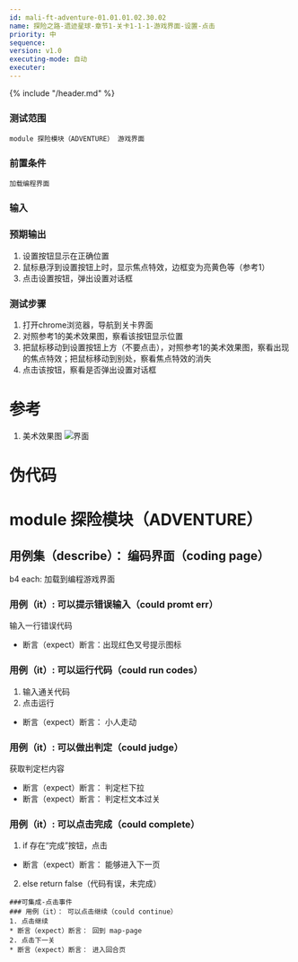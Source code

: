 ```yaml
---
id: mali-ft-adventure-01.01.01.02.30.02
name: 探险之路-遗迹星球-章节1-关卡1-1-1-游戏界面-设置-点击
priority: 中
sequence: 
version: v1.0
executing-mode: 自动
executer:  
---
```


{% include "/header.md" %}

### 测试范围
    module 探险模块（ADVENTURE） 游戏界面
### 前置条件
    加载编程界面
### 输入

### 预期输出
1. 设置按钮显示在正确位置
2. 鼠标悬浮到设置按钮上时，显示焦点特效，边框变为亮黄色等（参考1）
3. 点击设置按钮，弹出设置对话框


### 测试步骤
1. 打开chrome浏览器，导航到关卡界面
2. 对照参考1的美术效果图，察看该按钮显示位置
3. 把鼠标移动到设置按钮上方（不要点击），对照参考1的美术效果图，察看出现的焦点特效；把鼠标移动到别处，察看焦点特效的消失
4. 点击该按钮，察看是否弹出设置对话框

# 参考
1. 美术效果图
![界面](./战斗主界面.png)

# 伪代码
# module 探险模块（ADVENTURE）

## 用例集（describe）： 编码界面（coding page）
b4 each: 加载到编程游戏界面
### 用例（it）: 可以提示错误输入（could promt err）
输入一行错误代码
* 断言（expect）断言：出现红色叉号提示图标
### 用例（it）: 可以运行代码（could run codes）
1. 输入通关代码
2. 点击运行
* 断言（expect）断言： 小人走动
### 用例（it）: 可以做出判定（could judge）
获取判定栏内容
* 断言（expect）断言： 判定栏下拉
* 断言（expect）断言： 判定栏文本过关
### 用例（it）: 可以点击完成（could complete） 
1. if 存在“完成”按钮，点击
* 断言（expect）断言： 能够进入下一页
2. else return false（代码有误，未完成）
```
###可集成-点击事件
### 用例（it）： 可以点击继续（could continue）
1. 点击继续
* 断言（expect）断言： 回到 map-page
2. 点击下一关
* 断言（expect）断言： 进入回合页
```